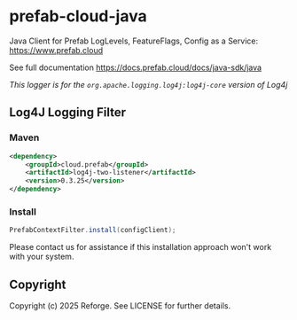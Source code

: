 # prefab-cloud-java
Java Client for Prefab LogLevels, FeatureFlags, Config as a Service: https://www.prefab.cloud

See full documentation https://docs.prefab.cloud/docs/java-sdk/java

_This logger is for the `org.apache.logging.log4j:log4j-core` version of Log4j_

## Log4J Logging Filter


### Maven
```xml
<dependency>
    <groupId>cloud.prefab</groupId>
    <artifactId>log4j-two-listener</artifactId>
    <version>0.3.25</version>
</dependency>
```

### Install

```java
PrefabContextFilter.install(configClient);
```

Please contact us for assistance if this installation approach won't work with your system.



## Copyright

Copyright (c) 2025 Reforge. See LICENSE for further details.
